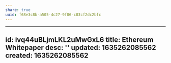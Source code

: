 ```yaml
---
share: true
uuid: f68e3c8b-a505-4c27-9f86-c03cf2dc2bfc
---
```

---
id: ivq44uBLjmLKL2uMwGxL6
title: Ethereum Whitepaper
desc: ''
updated: 1635262085562
created: 1635262085562
---

